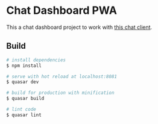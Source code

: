 # Chat Dashboard PWA 

This a chat dashboard project to work with [this chat client](https://github.com/imdanielpiva/client-chat-ui).

## Build

``` bash
# install dependencies
$ npm install

# serve with hot reload at localhost:8081
$ quasar dev

# build for production with minification
$ quasar build

# lint code
$ quasar lint
```
